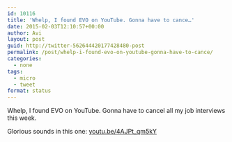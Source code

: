 ```yaml
---
id: 10116
title: 'Whelp, I found EVO on YouTube. Gonna have to cance…'
date: 2015-02-03T12:10:57+00:00
author: Avi
layout: post
guid: http://twitter-562644420177428480-post
permalink: /post/whelp-i-found-evo-on-youtube-gonna-have-to-cance/
categories:
  - none
tags:
  - micro
  - tweet
format: status
---
```

Whelp, I found EVO on YouTube. Gonna have to cancel all my job interviews this week.

Glorious sounds in this one: [youtu.be/4AJPt_qm5kY](http://youtu.be/4AJPt_qm5kY)